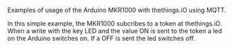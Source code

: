 Examples of usage of the Arduino MKR1000 with thethings.iO using MQTT.

In this simple example, the MKR1000 subcribes to a token at thethings.iO.
When a write with the key LED and the value ON is sent to the token a led on the Arduino switches on. 
If a OFF is sent the led switches off.
